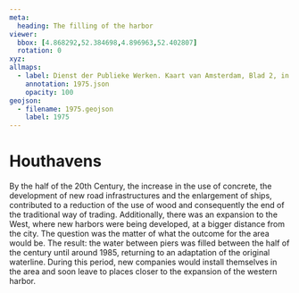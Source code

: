 ```yaml
---
meta:
  heading: The filling of the harbor
viewer:
  bbox: [4.868292,52.384698,4.896963,52.402807]
  rotation: 0
xyz:
allmaps:
  - label: Dienst der Publieke Werken. Kaart van Amsterdam, Blad 2, in 1974-1975. Scale 1:10000. Stadsarchief Amsterdam.
    annotation: 1975.json
    opacity: 100
geojson:
  - filename: 1975.geojson
    label: 1975
---
```

# Houthavens
By the half of the 20th Century, the increase in the use of concrete, the development of new road infrastructures and the enlargement of ships, contributed to a reduction of the use of wood and consequently the end of the traditional way of trading. Additionally, there was an expansion to the West, where new harbors were being developed, at a bigger distance from the city. The question was the matter of what the outcome for the area would be. The result:  the water between piers was filled between the half of the century until around 1985, returning to an adaptation of the original waterline. During this period, new companies would install themselves in the area and soon leave to places closer to the expansion of the western harbor.
